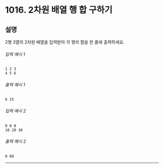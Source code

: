 # 1016. 2차원 배열 행 합 구하기

## **설명**  
2행 3열의 2차원 배열을 입력받아 각 행의 합을 한 줄에 출력하세요.

###### 입력 예시 1  
    1 2 3
    4 5 6

###### 출력 예시 1  
    6 15

###### 입력 예시 2  
    0 0 0
    10 20 30

###### 출력 예시 2  
    0 60

---